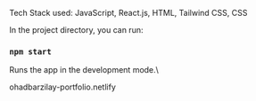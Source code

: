 Tech Stack used: JavaScript, React.js, HTML, Tailwind CSS, CSS

In the project directory, you can run:

### `npm start`

Runs the app in the development mode.\

ohadbarzilay-portfolio.netlify

